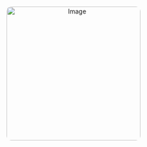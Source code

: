 <div align="center">
  
   <img src="https://user-images.githubusercontent.com/74038190/213911110-aedbef38-a29f-4b6b-a65c-11608b4f75a5.gif" alt="Image" width="300px" style="border-radius: 10px;" />
</div>
